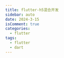 ```yaml
---
title: flutter-h5混合开发
sidebar: auto
date: 2024-3-15
isComment: true
categories:
  - flutter
tags:
  - flutter
  - dart
---
```




